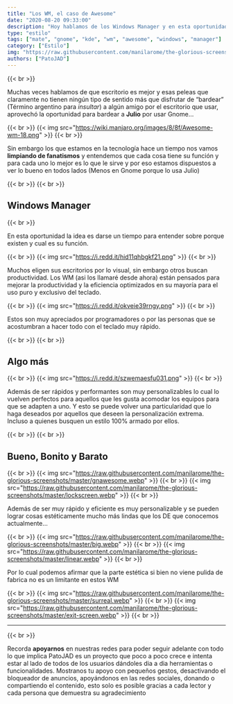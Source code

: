 ```yaml
---
title: "Los WM, el caso de Awesome"
date: "2020-08-20 09:33:00"
description: "Hoy hablamos de los Windows Manager y en esta oportunidad mostramos un poco Awesome aunque la idea es entender en general su uso"
type: "estilo"
tags: ["mate", "gnome", "kde", "wm", "awesome", "windows", "manager"]
category: ["Estilo"]
img: "https://raw.githubusercontent.com/manilarome/the-glorious-screenshots/master/big.webp"
authors: ["PatoJAD"]
---
```


{{< br >}}

Muchas veces hablamos de que escritorio es mejor y esas peleas que claramente no tienen ningún tipo de sentido más que disfrutar de “bardear” (Término argentino para *insultar*) a algún amigo por el escritorio que usar, aprovechó la oportunidad para bardear a **Julio** por usar Gnome…

{{< br >}}
{{< img src="https://wiki.manjaro.org/images/8/8f/Awesome-wm-18.png" >}}
{{< br >}}

Sin embargo los que estamos en la tecnología hace un tiempo nos vamos **limpiando de fanatismos** y entendemos que cada cosa tiene su función y para cada uno lo mejor es lo que le sirve y por eso estamos dispuestos a ver lo bueno en todos lados (Menos en Gnome porque lo usa Julio)

{{< br >}}
{{< br >}}

## Windows Manager

{{< br >}}

En esta oportunidad la idea es darse un tiempo para entender sobre porque existen y cual es su función.

{{< br >}}
{{< img src="https://i.redd.it/hid11qhbgkf21.png" >}}
{{< br >}}

Muchos eligen sus escritorios por lo visual, sin embargo otros buscan productividad. Los WM (asi los llamaré desde ahora) están pensados para mejorar la productividad y la eficiencia optimizados en su mayoría para el uso puro y exclusivo del teclado.

{{< br >}}
{{< img src="https://i.redd.it/okveie39rngy.png" >}}
{{< br >}}

Estos son muy apreciados por programadores o por las personas que se acostumbran a hacer todo con el teclado muy rápido.

{{< br >}}
{{< br >}}

## Algo más

{{< br >}}
{{< img src="https://i.redd.it/szwemaesfu031.png" >}}
{{< br >}}

Además de ser rápidos y performantes son muy personalizables lo cual lo vuelven perfectos para aquellos que les gusta acomodar los equipos para que se adapten a uno. Y esto se puede volver una particularidad que lo haga deseados por aquellos que deseen la personalización extrema. Incluso a quienes busquen un estilo 100% armado por ellos.

{{< br >}}
{{< br >}}

## Bueno, Bonito y Barato

{{< br >}}
{{< img src="https://raw.githubusercontent.com/manilarome/the-glorious-screenshots/master/gnawesome.webp" >}}
{{< br >}}
{{< img src="https://raw.githubusercontent.com/manilarome/the-glorious-screenshots/master/lockscreen.webp" >}}
{{< br >}}

Además de ser muy rápido y eficiente  es muy personalizable y se pueden lograr cosas estéticamente mucho más lindas que los DE que conocemos actualmente…

{{< br >}}
{{< img src="https://raw.githubusercontent.com/manilarome/the-glorious-screenshots/master/big.webp" >}}
{{< br >}}
{{< img src="https://raw.githubusercontent.com/manilarome/the-glorious-screenshots/master/linear.webp" >}}
{{< br >}}

Por lo cual podemos afirmar que la parte estética si bien no viene pulida de fabrica no es un limitante en estos WM

{{< br >}}
{{< img src="https://raw.githubusercontent.com/manilarome/the-glorious-screenshots/master/surreal.webp" >}}
{{< br >}}
{{< img src="https://raw.githubusercontent.com/manilarome/the-glorious-screenshots/master/exit-screen.webp" >}}
{{< br >}}

---

{{< br >}}

Recorda **apoyarnos** en nuestras redes para poder seguir adelante con todo lo que implica PatoJAD es un proyecto que poco a poco crece e intenta estar al lado de todos de los usuarios dándoles dia a dia herramientas o funcionalidades. Mostranos tu apoyo con pequeños gestos, desactivando el bloqueador de anuncios, apoyándonos en las redes sociales, donando o compartiendo el contenido, esto solo es posible gracias a cada lector y cada persona que demuestra su agradecimiento
